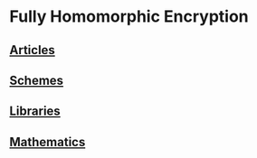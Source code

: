 # Fully Homomorphic Encryption

## [Articles](./introfhe.md)

## [Schemes](./schemesfhe.md)

## [Libraries](./fhelibraries.md)

## [Mathematics](./mathfhe.md)
